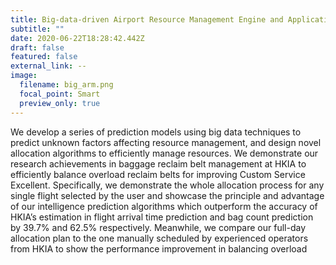 ```yaml
---
title: Big-data-driven Airport Resource Management Engine and Application Tools
subtitle: ""
date: 2020-06-22T18:28:42.442Z
draft: false
featured: false
external_link: --
image:
  filename: big_arm.png
  focal_point: Smart
  preview_only: true
---
```

We develop a series of prediction models using big data techniques to predict unknown factors affecting resource management, and design novel allocation algorithms to efficiently manage resources. We demonstrate our research achievements in baggage reclaim belt management at HKIA to efficiently balance overload reclaim belts for improving Custom Service Excellent. Specifically, we demonstrate the whole allocation process for any single flight selected by the user and showcase the principle and advantage of our intelligence prediction algorithms which outperform the accuracy of HKIA’s estimation in flight arrival time prediction and bag count prediction by 39.7% and 62.5% respectively. Meanwhile, we compare our full-day allocation plan to the one manually scheduled by experienced operators from HKIA to show the performance improvement in balancing overload